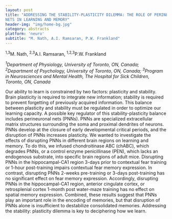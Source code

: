 ```yaml
---
layout: post
title: "ADDRESSING THE STABILITY-PLASTICITY DILEMMA: THE ROLE OF PERINEURONAL
NETS IN LEARNING AND MEMORY"
header-img: "img/home-bg.jpg"
category: abstracts
platform: 'neuro'
subtitle: "M. Nath, A.I. Ramsaran, P.W. Frankland"
---
```

<sup>1,3</sup>M. Nath, <sup>2,3</sup>A.I. Ramsaran, <sup>1,2,3</sup>P.W. Frankland

_<sup>1</sup>Department of Physiology, University of Toronto, ON, Canada;
<sup>2</sup>Department of Psychology, University of Toronto, ON, Canada;
<sup>3</sup>Program in Neurosciences and Mental Health, The Hospital for Sick
Children, Toronto, ON, Canada_

Our ability to learn is constrained by two factors: plasticity and
stability. Brain plasticity is required to integrate new information;
stability is required to prevent forgetting of previously acquired
information. This balance between plasticity and stability must be
regulated in order to optimize our learning capacity. A possible key
regulator of this stability-plasticity balance includes perineuronal
nets (PNNs). PNNs are specialized extracellular matrix structures
surrounding the soma and proximal dendrites of neurons. PNNs develop at
the closure of early developmental critical periods, and the disruption
of PNNs increases plasticity. We wanted to investigate the effects of
disrupting PNNs in different brain regions on learning and memory. To do
this, we infused chondroitinase ABC (chABC), which degrades PNNs, or a
control enzyme penicillinase (PEN), which lacks an endogenous substrate,
into specific brain regions of adult mice. Disrupting PNNs in the
hippocampal-CA1 region 3-days prior to contextual fear training or
1-hour post-training impairs contextual fear memory expression. In
contrast, disrupting PNNs 2-weeks pre-training or 3-days post-training
has no significant effect on fear memory expression. Accordingly,
disrupting PNNs in the hippocampal-CA1 region, anterior cingulate
cortex, or retrosplenial cortex 1-month post water-maze training has no
effect on spatial memory expression. Combined, these results suggest
that PNNs play an important role in the encoding of memories, but that
disruption of PNNs alone is insufficient to destabilize consolidated
memories. Addressing the stability: plasticity dilemma is key to
deciphering how we learn.
